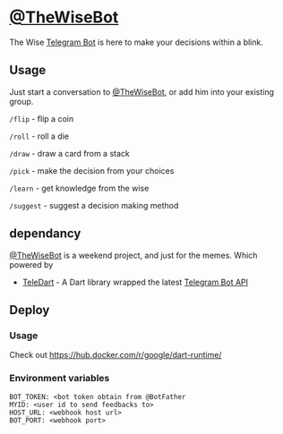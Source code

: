 # [@TheWiseBot](https://t.me/TheWiseBot)

The Wise [Telegram Bot](https://telegram.org/blog/bot-revolution) is here to make your decisions within a blink.

## Usage

Just start a conversation to [@TheWiseBot](https://t.me/TheWiseBot), or add him into your existing group.

`/flip` - flip a coin

`/roll` - roll a die

`/draw` - draw a card from a stack

`/pick` - make the decision from your choices

`/learn` - get knowledge from the wise

`/suggest` - suggest a decision making method

## dependancy

[@TheWiseBot](https://t.me/TheWiseBot) is a weekend project, and just for the memes.
Which powered by

- [TeleDart](https://github.com/DinoLeung/TeleDart) - A Dart library wrapped the latest [Telegram Bot API](https://core.telegram.org/bots/api)

## Deploy

### Usage

Check out https://hub.docker.com/r/google/dart-runtime/

### Environment variables

```
BOT_TOKEN: <bot token obtain from @BotFather
MYID: <user id to send feedbacks to>
HOST_URL: <webhook host url>
BOT_PORT: <webhook port>
```
